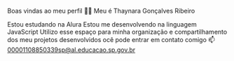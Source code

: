 Boas vindas ao meu perfil 💙💙
Meu é Thaynara Gonçalves Ribeiro

Estou estudando na Alura
Estou me desenvolvendo na linguagem JavaScript
Utilizo esse espaço para minha organização e compartilhamento dos meu projetos desenvolvidos
ocê pode entrar em contato comigo 📫
00001108850339sp@al.educacao.sp.gov.br
